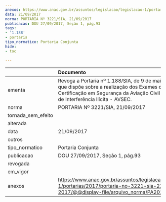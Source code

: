 ```yaml
---
anexos: https://www.anac.gov.br/assuntos/legislacao/legislacao-1/portarias/2017/portaria-no-3221-sia-21-09-2017/@@display-file/arquivo_norma/PA2017-3221.pdf
data: 21/09/2017
norma: PORTARIA Nº 3221/SIA, 21/09/2017
publicacao: DOU 27/09/2017, Seção 1, pág.93
tags:
- '1.188'
- portaria
tipo_normatico: Portaria Conjunta
hide: 
- toc 
 
---
```


|                    | Documento                                                                                                                                                                                  |
|:-------------------|:-------------------------------------------------------------------------------------------------------------------------------------------------------------------------------------------|
| ementa             | Revoga a Portaria nº 1.188/SIA, de 9 de maio de 2013, que dispõe sobre a realização dos Exames de Certificação em Segurança da Aviação Civil contra atos de Interferência Ilícita - AVSEC. |
| norma              | PORTARIA Nº 3221/SIA, 21/09/2017                                                                                                                                                           |
| tornada_sem_efeito |                                                                                                                                                                                            |
| alterada           |                                                                                                                                                                                            |
| data               | 21/09/2017                                                                                                                                                                                 |
| outros             |                                                                                                                                                                                            |
| tipo_normatico     | Portaria Conjunta                                                                                                                                                                          |
| publicacao         | DOU 27/09/2017, Seção 1, pág.93                                                                                                                                                            |
| revogada           |                                                                                                                                                                                            |
| em_vigor           |                                                                                                                                                                                            |
| anexos             | https://www.anac.gov.br/assuntos/legislacao/legislacao-1/portarias/2017/portaria-no-3221-sia-21-09-2017/@@display-file/arquivo_norma/PA2017-3221.pdf                                       |